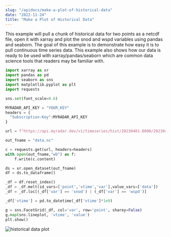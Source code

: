 ```yaml
---
slug: "/apidocs/make-a-plot-of-historical-data"
date: "2022-11-24"
title: "Make a Plot of Historical Data"
---
```


This example will pull a chunk of historical data for two points as a netcdf file, open it with xarray and plot the snod and wspd variables using pandas and seaborn.  The goal of this example is to demonstrate how easy it is to pull continuous time series data.  This example also shows how our data is ready to be used with xarray/pandas/seaborn which are common data science tools that readers may be familiar with.

```python
import xarray as xr
import pandas as pd
import seaborn as sns
import matplotlib.pyplot as plt
import requests

sns.set(font_scale=0.6)

MYRADAR_API_KEY = "YOUR_KEY"
headers = {
  "Subscription-Key":MYRADAR_API_KEY
}

url = f"https://api.myradar.dev/v1/timeseries/hist/20230401.0000/20230404.0000?latlons=[[41.5,-105.1],[36.1,-96.4]]"

out_fname = "data.nc"

c = requests.get(url, headers=headers)
with open(out_fname,"wb") as f:
    f.write(c.content)

ds = xr.open_dataset(out_fname)
df = ds.to_dataframe()

_df = df.reset_index()
_df = _df.melt(id_vars=['point','vtime','var'],value_vars=['data'])
_df = _df.loc[(_df['var'] == 'snod') | (_df['var'] == 'wspd')]

_df['vtime'] = pd.to_datetime(_df['vtime']*1e9)

g = sns.FacetGrid(_df, col='var', row='point', sharey=False)
g.map(sns.lineplot, 'vtime', 'value')
plt.show()
```

![historical data plot](../hist.png)

